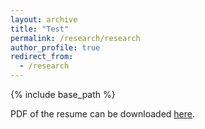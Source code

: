 ```yaml
---
layout: archive
title: "Test"
permalink: /research/research
author_profile: true
redirect_from:
  - /research
---
```


{% include base_path %}

PDF of the resume can be downloaded [here](https://github.com/shivakumar-tekumatla/shivakumar-tekumatla.github.io/tree/master/files/Resume.pdf).